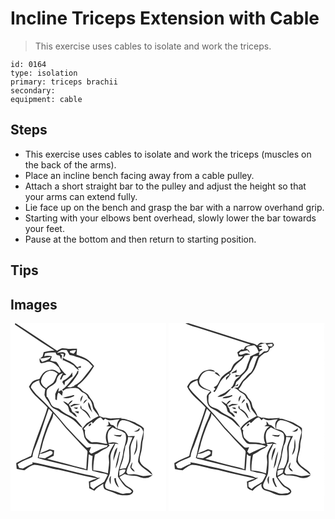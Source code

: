 # Incline Triceps Extension with Cable
> This exercise uses cables to isolate and work the triceps.

``` 
id: 0164 
type: isolation 
primary: triceps brachii 
secondary:  
equipment: cable 
``` 

## Steps

 - This exercise uses cables to isolate and work the triceps (muscles on the back of the arms).
 - Place an incline bench facing away from a cable pulley.
 - Attach a short straight bar to the pulley and adjust the height so that your arms can extend fully.
 - Lie face up on the bench and grasp the bar with a narrow overhand grip.
 - Starting with your elbows bent overhead, slowly lower the bar towards your feet.
 - Pause at the bottom and then return to starting position.

## Tips


## Images

<svg width="187pt" height="300" viewBox="0 0 187 225" xmlns="http://www.w3.org/2000/svg">
  <g fill="#FFF">
    <path d="M0 0h5.79c-.14.38-.44 1.13-.58 1.51C21.01 12 36.76 22.62 52.78 32.78c-4.38.03-8.69.81-12.91 1.96-.45 1.72-.91 3.44-1.37 5.16-1.02.8-2.03 1.61-3.04 2.43 4.36-.16 8.49-1.66 12.8-2.1-2.16 3.8-6.56 4.81-10.4 6.04a92.68 92.68 0 0 0-3.02-4.32c.13 2.04-.28 5.12 2.1 6 4.06-.04 7.98-2.91 12.05-1.35 3.8 1.08 6.63 3.92 9.27 6.69a190.6 190.6 0 0 0 2.3 5.27c-.74.36-1.49.72-2.24 1.09-2.61-1.99-5.5-4.34-9.01-3.89-3.02.5-6.26.97-8.74 2.9-2.7 2-4.16 5.12-5.7 8-2.34.66-4.73 1.24-6.93 2.3-2.78 1.52-4.15 4.54-5.76 7.1 4.71 10.51 15.09 16.39 22.19 25.02-5.65 19.68-14.76 38.24-19.69 58.14-5.98 2.77-12.11 5.24-17.79 8.62.14 2.32.28 4.65.58 6.96 3.03.68 6.09 1.29 9.17 1.71 3.74-2.65 7.4-6.14 12.13-6.71 10.05.85 19.52 4.72 29.49 6.07 15.2 3.57 30.34 7.34 45.66 10.38-3.35 1.07-6.66 2.22-9.89 3.61.18 2.72.35 5.44.51 8.16 2.01 1.02 4.05 1.99 6.12 2.9 2.97-3.51 6.87-5.9 10.72-8.3-.14 2.6.17 5.77 2.78 7.08 3.54 1.65 7.45 2.31 10.93 4.11 5.45 2.8 11.83 3.27 17.79 2.17 2.26-.46 4.83-2.48 4.32-5.02-2.13-3.67-6.77-4.48-9.5-7.51-2.5-2.83-5.03-5.65-6.91-8.95 2.06-1.25 4.17-2.39 6.3-3.5 3.42 1.57 7.19 1.97 10.91 1.94 5.25-.1 9.78 3.64 15.11 2.77 2.82.04 5.12-1.73 7.19-3.42-3.8-.09-7.47 1.13-11.26 1.04-3.74-.38-7.19-2.34-11-2.25-2.36.08-4.71.22-7.07.33-.46-.64-1.38-1.91-1.85-2.54.73-4.61 2.86-8.76 4.71-12.97 1.11-5.83-.12-11.81.36-17.68.73-4.57 3.09-8.65 5.06-12.77-2.63-.02-5.27.05-7.9.22-1.51-2.61-2.97-5.62-5.83-6.98-2.37-1.02-4.92-1.54-7.35-2.4 1.08-3.69 1.42-8.75 5.87-10 8.19.06 14.8 5.45 21.98 8.61 1.76 1.18 2.67 3.27 3.43 5.18-.34 3-1.43 5.87-2.02 8.83-1.49 5.25-1.15 10.78-2.38 16.08-.66 3.71-2.01 7.35-1.96 11.16 1.43 3.81 4.86 6.37 7.97 8.79 3.35 2.22 6.29 4.96 9.49 7.37-2.21-7.62-12.34-8.77-15.09-16.13-1.32-4.4.8-8.79 1.65-13.07 1.22-4.8.48-9.88 2.17-14.58.44-4.17.89-8.41.71-12.61-3.19-2.88-7.17-4.79-10.86-6.96-5.5-1.79-10.92-4.46-16.81-4.5l1.4-.91c-3.94.43-7.91.38-11.85.7-3.54.34-6.9-1.5-10.45-.99-1.56-.6-3.15-1.14-4.75-1.63-.96-3.47-2.91-6.51-4.89-9.46-1.97-2.77-1.47-6.6-3.68-9.23-1.5-1.91-3.09-3.76-4.17-5.95-1.53-3.38-5.62-4.12-8.04-6.64-1.57-1.79-3.49-3.2-5.69-4.13l.76-1.89C89 68.15 95.1 59.96 100.32 51.35c-2.79-3.12-5.43-6.5-9.11-8.62-3.78-2.18-8-3.41-12.03-5.01.32-2.35.55-4.71.63-7.08-2.64-.14-5.28.03-7.92.16-3.37.12-6.65-1.13-10.02-.84-2.17.57-4.02 1.88-5.94 2.98C39.37 21.85 22.74 10.84 6.02 0H187v225H0V0m147.9 129.81c2.97.91 8.35.03 6.81-4.17-1.55 2.44-4.04 3.65-6.81 4.17m3.62 8.88c-1.02 4.31-.16 8.88-1.57 13.12-.67 2.18-1.44 4.34-1.85 6.6 4.79-5.31 4.62-13.12 3.42-19.72m-5.29 28.01c-1.09 1.99-2.3 4.04-2.5 6.35 1.25 2.13 2.83 4.47 5.39 5.04-.81-2.06-2.44-3.55-4.07-4.97.49-2.12 1.17-4.23 1.18-6.42z"/>
    <path d="M55.66 35.71C57.31 34.4 59 33 61 32.27c2.18-.27 4.38-.12 6.56-.1 1.09 1.99 2.25 3.94 3.35 5.92 2.59.44 5.17 1.01 7.58 2.07 5.47 1.44 11.01 3.12 15.53 6.67 1.42 1.63 2.91 3.2 4.49 4.68-3.21 4.44-6.8 8.56-10.07 12.95-3.27 4.26-7.21 8.11-12.16 10.37l.56.47c-2.82.61-5.77 2.63-8.62 1.09 5.49-4.53 9.34-10.51 13.04-16.48.06-.75.2-2.24.27-2.99-.33.09-.97.28-1.29.37-1.28 4.49-4.88 7.6-7.56 11.24-3.13 4.2-6.44 8.42-10.88 11.33.49.4.97.81 1.44 1.23 1.67-.98 3.12-2.97 5.25-2.72 3.78-.31 7.66-1.08 11.44-.4 3.03.63 4.06 4.15 6.95 5.06 3.03 1.26 5.68 3.45 6.23 6.84 4.53 2.83 4.91 8.27 6.1 12.94 2.02 3 4.55 5.65 6.57 8.67-4.57 1.47-8.05 4.89-12.2 7.15-3.22 1.79-5.1 5.07-7.55 7.7 1.8 3.38 1.72 7.29 2.81 10.87 1.53 2.41 3.18 4.81 5.24 6.8 3.14 1.3 6.6 1.02 9.91.88 4.29.35 8.52 1.34 12.82 1.64-.34.49-1.02 1.49-1.36 1.99-6.64 1.7-12.37 5.57-18.71 8.02-.79-.79-1.58-1.6-2.35-2.4.74-1.86 1.5-3.71 2.26-5.55-2.05.04-4.54 1.68-6.21-.22-8.32-7.62-15.89-16.02-23.59-24.25-10.94-13.9-23.06-26.89-36.06-38.87-2.32-2.59-4.35-5.42-6.38-8.24.93-5.05 5.8-7.12 10.16-8.53-.2 4.84 3.18 8.34 7.16 10.47-.35 2.38-.88 4.73-.94 7.14.59 2.97 2.76 5.26 4.39 7.7 1.72 2.3 2.58 5.21 4.74 7.19 2.17 2.05 5.3 2.5 7.65 4.31 6.14 5.24 14.47 7.05 20.29 12.77 2.86 2.5 4.98 6.01 8.69 7.37-2.37-3.82-5.59-7.03-8.51-10.42-5.92-4.27-13.26-6.45-18.59-11.57-3.33-2.32-8.64-2.02-10.64-6.1-1.3-3.1-2.97-6.02-4.66-8.92l-.78.02c-.05-2.63-.35-5.3.17-7.89 2.41-5.62 11.16-5.97 11.84-12.59.73-3.76 3.41-7.62 7.48-8.03-1.55 2.36-2.86 4.89-3.45 7.67.4-.02 1.19-.07 1.59-.09.77-1.71 1.6-3.39 2.5-5.04 1.18-.17 2.36-.37 3.53-.6-3.48-2.74-5.92-6.34-8.46-9.89-.85-2.1-2.18-3.92-3.67-5.6-2.39-.45-4.74-1.04-7.09-1.64.67-1.63 1.28-3.28 1.83-4.95-3.01-.93-6.1-1-9.13-.09l.92-3.48c4.14-1.32 8.49-1.17 12.78-1.11.27 2.77 2.2 3.71 4.75 3.69.72 1.7 1.36 3.44 2.1 5.14.2-1.66.34-3.36.93-4.95a23.93 23.93 0 0 0-2.45-2.38c1.42.02 2.85.05 4.27.14-.07 1.49-.14 2.98-.19 4.47 1.34-1.39 2.68-3.03 2.22-5.09-2.92-2.65-6.8-.62-10.18-.41m7.25 9.28l.51-.8c4.23 2.12 8.66 3.88 12.57 6.6 1.78 2.25 3.96 4.11 6.18 5.91-.33-.83-.97-2.48-1.29-3.3.89.03 2.68.08 3.58.11 0-.56-.01-1.67-.01-2.23-1.41.51-2.78 1.11-4.22 1.51-1.93-1.72-3.53-3.8-5.73-5.2-3.67-2.75-8.33-3.67-12.04-6.34.16 1.25.31 2.49.45 3.74m-.14 24.19c-.12.41-.36 1.22-.49 1.63.81 1.25 1.6 2.5 2.4 3.75.24-1.46.51-2.92.71-4.39 3.05-2.09 5.75-4.68 9.01-6.49-.09-1.58-.19-3.16-.33-4.73-2.41 4.6-6.65 8.04-11.3 10.23m-9.1 15.75c.09 2.21.16 4.42.17 6.64.46.18 1.39.53 1.86.71.2-3.1.05-6.43 1.81-9.16 1.5 1.24 2.96 2.52 4.42 3.8.27-1.55.52-3.11.78-4.66-.54-.67-1.07-1.35-1.61-2.02-.92.49-2.75 1.49-3.67 1.98.18-1.23.55-3.7.74-4.94-2.04 2.2-3.22 4.98-4.5 7.65m9.28 4.34c4.44 1.91 9.58-.01 13.66-2.11-.14-.28-.42-.83-.56-1.11-4.25 1.52-8.79 1.89-13.1 3.22m21.29 4.97c1.16-2.44 2.09-5 2.7-7.63-2.54 1.71-3.53 4.69-2.7 7.63m3.19 2.32c1.75-1.52 3.32-3.23 4.68-5.1-2.71.17-4.23 2.65-4.68 5.1m-18.2.34c-1.91-1.3-3.72-2.88-6.06-3.35 1.42 2.01 3.34 3.54 5.05 5.27 2.36 2.44 1.13 6.91 4.35 8.67 2.51 1.56 4.15 4.51 7.27 4.95-.97-1.98-1.92-4.19-4.05-5.19-2.29-.81-2.48-3.32-3.27-5.26-1.21-1.32-1.71-3.05-2.39-4.66a16.22 16.22 0 0 0 4.65-4.65c-2.74-.04-3.99 2.44-5.55 4.22m24.13-2.22c-1.06 4.94 2.17 9.01 4.99 12.64-2.06-4.06-2.08-9-4.99-12.64m-21.97 4.49c.62.39 1.24.79 1.86 1.18 3.06-2.43 6.97-1.86 10.46-2.99-2.49-.38-5.02-.71-7.54-.64-1.63.74-3.15 1.71-4.78 2.45m12.55 2.88c1.8 1.92 4.11 3.24 6.06 4.99 2.47 2.16 3.61 5.41 6.08 7.59-1.04-5.56-5.3-10.14-10.5-12.13-.34-1.36-.7-2.72-1.13-4.05-.28 1.15-1.01 2.39-.51 3.6m-8.2-.83c1.56.89 4.75 3.15 4.98-.06-1.66-.03-3.32-.01-4.98.06m1.17 4.69c1.52.9 3.09 1.73 4.66 2.54l.4-2.68c-1.69.07-3.37.09-5.06.14z"/>
    <path d="M71.17 33.5c2.4-.75 4.86-1.39 7.4-1.15-.59 1.67-1.61 3.07-2.99 4.17-1.38-.51-2.77-.99-4.17-1.44l-.24-1.58zM45.8 57.31c3.95-1.18 8.13.51 10.95 3.3-2.38 3.28-2.89 7.53-5.41 10.69-2.78 2.23-5.97 3.96-8.41 6.62-3.02-1.71-5.81-4.35-6.36-7.94.52-5.42 3.79-11.01 9.23-12.67zM27.6 153.9c7.31-16.66 12.24-34.22 18.3-51.35 1.46 1.5 2.89 3.03 4.33 4.56-2.65 7.57-6.53 14.65-8.84 22.35-3.96 10.45-5.97 21.45-8.71 32.24 9.93 3.26 20.26 5.12 30.34 7.87 9.82 2.28 19.53 5.02 29.4 7.06.82-6.38.97-12.81 1.45-19.22 1.47.84 2.95 1.73 4.67 1.97a70.922 70.922 0 0 0-.44 17.65c3.43.79 6.79 1.88 10.26 2.53 2.8.71 5.9.64 8.37 2.31-1.3 2.81-2.81 5.5-4.27 8.22-4.1 3.25-9.21 4.98-12.9 8.79-1.27-.93-2.66-1.73-3.71-2.92-.16-1.64-.11-3.29-.12-4.94 3.24-.86 6.28-2.3 9.11-4.09 1.01-.46 2-.93 2.99-1.42-.84-.03-2.53-.1-3.37-.13-4.21-1.9-8.76-2.89-13.31-3.59-14.04-3.07-27.8-7.25-41.9-10.04-7.72-1.62-15.3-3.99-23.15-4.9.12.45.37 1.34.49 1.79-4.19 1.35-7.96 3.65-11.84 5.66-1.46-.25-2.92-.49-4.38-.72-.61-1.49-1.22-2.98-1.84-4.46 5.33-4.01 11.91-5.79 17.78-8.83.34-2.15.62-4.32 1.29-6.39z"/>
    <path d="M51.4 108.19c5.5 5.7 10.41 11.9 15.39 18.05 8.37 8.64 16.22 17.75 24.72 26.26 1.44 1.5.64 3.65.58 5.46-.64 5.76-.76 11.55-1.17 17.32-4.71-2.16-9.91-2.71-14.84-4.14-10.68-2.67-21.23-5.82-31.94-8.34 2.54-1.36 5.08-2.72 7.73-3.84.18-2.15.35-4.29.49-6.43-1.78-.44-3.55-.86-5.32-1.31-3.85 1.92-7.96 3.26-11.83 5.13 1.58-4.71 2.96-9.49 4.02-14.35 3.03-9.47 6.21-18.95 10.76-27.82.93-1.86 1.09-3.97 1.41-5.99zM98.76 120.46c2.62-3.11 5.44-6.51 9.54-7.6 1.05 1.19 2.1 2.38 3.19 3.53.53-.52 1.59-1.57 2.12-2.1 5.09 4.1 11.5.79 17.26 1.07-2.6 2.48-3.53 6.01-2.79 9.5-.28.54-.56 1.08-.86 1.61-1.64-2.42-3.56-4.69-6.76-4.6-.9-1.52-1.9-2.98-3.04-4.34.05 1.42.14 2.84.27 4.26-.92.58-1.84 1.18-2.75 1.79 2.1.07 4.2.13 6.3.26-7.16 4.14-8.43 13.66-5.15 20.71-2.74.04-5.44-.4-8.07-1.11-3.64-1.05-7.46-.55-11.2-.66-2.18-1.69-4.36-3.42-6.19-5.48-1.06-2.86-1.85-6.03-1.06-9.06-.62-.49-1.25-.97-1.87-1.45 2.77-3.4 6.11-6.38 9.97-8.46.36.71.72 1.42 1.09 2.13m-2.44-.24c-1.27.5-2.95 1.69-2.46 3.26 1.26.61 4.3-2.62 2.46-3.26z"/>
    <path d="M122.48 124.95c4.87 2.96 11.07 3.6 15.31 7.47 2.82 7.49-1.69 15.01-2.57 22.45-.9 9.93-6.31 18.94-6.35 29 2.55 4.09 5.26 8.12 8.51 11.68 2.82 2.07 6.25 3.36 8.36 6.31-.52.5-1.54 1.49-2.06 1.99-2.94-.06-5.84.35-8.73.84-3.47-.33-6.52-2.25-9.87-3.1-3.19-1.08-6.56-1.63-9.64-3-1.92-1.05-2.28-3.57-1.86-5.52 1.65-4.27 4.14-8.2 5.54-12.57.87-6.13.98-12.36.8-18.55-.51-6.38 3.76-11.61 5.76-17.36 1.02.1 3.05.29 4.07.39-3.5-3.07-8.01-2.25-12.08-1.17-1.18-4.81-2.03-10.13.31-14.76 1.22-1.63 2.95-2.79 4.5-4.1m1.21 9.21c2.56 1.47 5.42 2.17 8.38 2.01.61-.87 1.23-1.74 1.83-2.63-3.3 1.76-6.75-.02-10.21.62m.78 21.89c-.6 2.99-1.37 6.06-.72 9.11 1.01-5.49 4.06-10.46 4.4-16.08-2.24 1.65-3.03 4.41-3.68 6.97m6.22-1.92c-1.93 6.67-3.74 13.41-4.73 20.3 3.77-6.02 3.77-13.37 5.63-20.06-.23-.06-.68-.18-.9-.24m-10.48 39.28c.26-3.39-.11-6.79.4-10.16-3.09 2.63-2.1 7.04-.4 10.16m4.36-7.24c.11 4.2 2.13 8.25 5.32 10.98-.95-3.93-3.72-7.36-3.37-11.57-.49.15-1.47.44-1.95.59z"/>
    <path d="M141.04 136.44c1.79.17 3.57.31 5.36.42-1.47 4.03-3.51 7.92-4.18 12.2.15 5.6.97 11.3-.28 16.85-.88 2.78-2.26 5.37-3.48 8.02-2.45.33-4.94.47-7.33 1.19 1.37-5.42 4.18-10.42 4.71-16.05.29-3.86 1.85-7.49 1.91-11.37 2.26-3.34 3.19-7.27 3.29-11.26zM118.91 146.56c-.45-.58-.89-1.16-1.33-1.74 2.42-.14 4.84-.31 7.26-.52-2.91 4.21-5.77 8.62-6.81 13.71-.66 2.99.38 5.98.3 8.98-.2 4.45-1.03 8.84-1.35 13.27-1.01-.32-2.04-.64-3.06-.93-4.7-1.56-9.62-2.56-14.55-2.87-.15-6.31.81-12.58 1.84-18.78 4.94-1.98 8.84-5.79 13.79-7.7 1.56-.8 2.65-2.24 3.91-3.42zM35.11 156.82c4.23-.18 7.93-2.43 11.87-3.68 2.39-.44 4.75 1.69 2.95 3.96-2.64 2.06-5.89 3.15-8.66 5.03-2.46-.36-4.91-.75-7.38-1.04.42-1.42.83-2.84 1.22-4.27zM130.64 176.91c2.27-1.24 4.75-1.71 7.31-1.28-.14 4.33-4.11 5.82-7.41 7.42.06-2.05.1-4.1.1-6.14z"/>
  </g>
  <g fill="#333">
    <path d="M5.79 0h.23c16.72 10.84 33.35 21.85 49.91 32.94 1.92-1.1 3.77-2.41 5.94-2.98 3.37-.29 6.65.96 10.02.84 2.64-.13 5.28-.3 7.92-.16-.08 2.37-.31 4.73-.63 7.08 4.03 1.6 8.25 2.83 12.03 5.01 3.68 2.12 6.32 5.5 9.11 8.62C95.1 59.96 89 68.15 80.96 74.33l-.76 1.89c2.2.93 4.12 2.34 5.69 4.13 2.42 2.52 6.51 3.26 8.04 6.64 1.08 2.19 2.67 4.04 4.17 5.95 2.21 2.63 1.71 6.46 3.68 9.23 1.98 2.95 3.93 5.99 4.89 9.46 1.6.49 3.19 1.03 4.75 1.63 3.55-.51 6.91 1.33 10.45.99 3.94-.32 7.91-.27 11.85-.7l-1.4.91c5.89.04 11.31 2.71 16.81 4.5 3.69 2.17 7.67 4.08 10.86 6.96.18 4.2-.27 8.44-.71 12.61-1.69 4.7-.95 9.78-2.17 14.58-.85 4.28-2.97 8.67-1.65 13.07 2.75 7.36 12.88 8.51 15.09 16.13-3.2-2.41-6.14-5.15-9.49-7.37-3.11-2.42-6.54-4.98-7.97-8.79-.05-3.81 1.3-7.45 1.96-11.16 1.23-5.3.89-10.83 2.38-16.08.59-2.96 1.68-5.83 2.02-8.83-.76-1.91-1.67-4-3.43-5.18-7.18-3.16-13.79-8.55-21.98-8.61-4.45 1.25-4.79 6.31-5.87 10 2.43.86 4.98 1.38 7.35 2.4 2.86 1.36 4.32 4.37 5.83 6.98 2.63-.17 5.27-.24 7.9-.22-1.97 4.12-4.33 8.2-5.06 12.77-.48 5.87.75 11.85-.36 17.68-1.85 4.21-3.98 8.36-4.71 12.97.47.63 1.39 1.9 1.85 2.54 2.36-.11 4.71-.25 7.07-.33 3.81-.09 7.26 1.87 11 2.25 3.79.09 7.46-1.13 11.26-1.04-2.07 1.69-4.37 3.46-7.19 3.42-5.33.87-9.86-2.87-15.11-2.77-3.72.03-7.49-.37-10.91-1.94-2.13 1.11-4.24 2.25-6.3 3.5 1.88 3.3 4.41 6.12 6.91 8.95 2.73 3.03 7.37 3.84 9.5 7.51.51 2.54-2.06 4.56-4.32 5.02-5.96 1.1-12.34.63-17.79-2.17-3.48-1.8-7.39-2.46-10.93-4.11-2.61-1.31-2.92-4.48-2.78-7.08-3.85 2.4-7.75 4.79-10.72 8.3-2.07-.91-4.11-1.88-6.12-2.9-.16-2.72-.33-5.44-.51-8.16 3.23-1.39 6.54-2.54 9.89-3.61-15.32-3.04-30.46-6.81-45.66-10.38-9.97-1.35-19.44-5.22-29.49-6.07-4.73.57-8.39 4.06-12.13 6.71-3.08-.42-6.14-1.03-9.17-1.71-.3-2.31-.44-4.64-.58-6.96 5.68-3.38 11.81-5.85 17.79-8.62 4.93-19.9 14.04-38.46 19.69-58.14-7.1-8.63-17.48-14.51-22.19-25.02 1.61-2.56 2.98-5.58 5.76-7.1 2.2-1.06 4.59-1.64 6.93-2.3 1.54-2.88 3-6 5.7-8 2.48-1.93 5.72-2.4 8.74-2.9 3.51-.45 6.4 1.9 9.01 3.89.75-.37 1.5-.73 2.24-1.09a190.6 190.6 0 0 1-2.3-5.27c-2.64-2.77-5.47-5.61-9.27-6.69-4.07-1.56-7.99 1.31-12.05 1.35-2.38-.88-1.97-3.96-2.1-6a92.68 92.68 0 0 1 3.02 4.32c3.84-1.23 8.24-2.24 10.4-6.04-4.31.44-8.44 1.94-12.8 2.1a230.9 230.9 0 0 1 3.04-2.43c.46-1.72.92-3.44 1.37-5.16 4.22-1.15 8.53-1.93 12.91-1.96C36.76 22.62 21.01 12 5.21 1.51c.14-.38.44-1.13.58-1.51m49.87 35.71c3.38-.21 7.26-2.24 10.18.41.46 2.06-.88 3.7-2.22 5.09.05-1.49.12-2.98.19-4.47-1.42-.09-2.85-.12-4.27-.14.87.73 1.69 1.53 2.45 2.38-.59 1.59-.73 3.29-.93 4.95-.74-1.7-1.38-3.44-2.1-5.14-2.55.02-4.48-.92-4.75-3.69-4.29-.06-8.64-.21-12.78 1.11l-.92 3.48c3.03-.91 6.12-.84 9.13.09-.55 1.67-1.16 3.32-1.83 4.95 2.35.6 4.7 1.19 7.09 1.64 1.49 1.68 2.82 3.5 3.67 5.6 2.54 3.55 4.98 7.15 8.46 9.89-1.17.23-2.35.43-3.53.6-.9 1.65-1.73 3.33-2.5 5.04-.4.02-1.19.07-1.59.09.59-2.78 1.9-5.31 3.45-7.67-4.07.41-6.75 4.27-7.48 8.03-.68 6.62-9.43 6.97-11.84 12.59-.52 2.59-.22 5.26-.17 7.89l.78-.02c1.69 2.9 3.36 5.82 4.66 8.92 2 4.08 7.31 3.78 10.64 6.1 5.33 5.12 12.67 7.3 18.59 11.57 2.92 3.39 6.14 6.6 8.51 10.42-3.71-1.36-5.83-4.87-8.69-7.37-5.82-5.72-14.15-7.53-20.29-12.77-2.35-1.81-5.48-2.26-7.65-4.31-2.16-1.98-3.02-4.89-4.74-7.19-1.63-2.44-3.8-4.73-4.39-7.7.06-2.41.59-4.76.94-7.14-3.98-2.13-7.36-5.63-7.16-10.47-4.36 1.41-9.23 3.48-10.16 8.53 2.03 2.82 4.06 5.65 6.38 8.24 13 11.98 25.12 24.97 36.06 38.87 7.7 8.23 15.27 16.63 23.59 24.25 1.67 1.9 4.16.26 6.21.22-.76 1.84-1.52 3.69-2.26 5.55.77.8 1.56 1.61 2.35 2.4 6.34-2.45 12.07-6.32 18.71-8.02.34-.5 1.02-1.5 1.36-1.99-4.3-.3-8.53-1.29-12.82-1.64-3.31.14-6.77.42-9.91-.88-2.06-1.99-3.71-4.39-5.24-6.8-1.09-3.58-1.01-7.49-2.81-10.87 2.45-2.63 4.33-5.91 7.55-7.7 4.15-2.26 7.63-5.68 12.2-7.15-2.02-3.02-4.55-5.67-6.57-8.67-1.19-4.67-1.57-10.11-6.1-12.94-.55-3.39-3.2-5.58-6.23-6.84-2.89-.91-3.92-4.43-6.95-5.06-3.78-.68-7.66.09-11.44.4-2.13-.25-3.58 1.74-5.25 2.72-.47-.42-.95-.83-1.44-1.23 4.44-2.91 7.75-7.13 10.88-11.33 2.68-3.64 6.28-6.75 7.56-11.24.32-.09.96-.28 1.29-.37-.07.75-.21 2.24-.27 2.99-3.7 5.97-7.55 11.95-13.04 16.48 2.85 1.54 5.8-.48 8.62-1.09l-.56-.47c4.95-2.26 8.89-6.11 12.16-10.37 3.27-4.39 6.86-8.51 10.07-12.95a63.975 63.975 0 0 1-4.49-4.68c-4.52-3.55-10.06-5.23-15.53-6.67-2.41-1.06-4.99-1.63-7.58-2.07-1.1-1.98-2.26-3.93-3.35-5.92-2.18-.02-4.38-.17-6.56.1-2 .73-3.69 2.13-5.34 3.44m15.51-2.21l.24 1.58c1.4.45 2.79.93 4.17 1.44 1.38-1.1 2.4-2.5 2.99-4.17-2.54-.24-5 .4-7.4 1.15M45.8 57.31c-5.44 1.66-8.71 7.25-9.23 12.67.55 3.59 3.34 6.23 6.36 7.94 2.44-2.66 5.63-4.39 8.41-6.62 2.52-3.16 3.03-7.41 5.41-10.69-2.82-2.79-7-4.48-10.95-3.3M27.6 153.9c-.67 2.07-.95 4.24-1.29 6.39-5.87 3.04-12.45 4.82-17.78 8.83.62 1.48 1.23 2.97 1.84 4.46 1.46.23 2.92.47 4.38.72 3.88-2.01 7.65-4.31 11.84-5.66-.12-.45-.37-1.34-.49-1.79 7.85.91 15.43 3.28 23.15 4.9 14.1 2.79 27.86 6.97 41.9 10.04 4.55.7 9.1 1.69 13.31 3.59.84.03 2.53.1 3.37.13-.99.49-1.98.96-2.99 1.42-2.83 1.79-5.87 3.23-9.11 4.09.01 1.65-.04 3.3.12 4.94 1.05 1.19 2.44 1.99 3.71 2.92 3.69-3.81 8.8-5.54 12.9-8.79 1.46-2.72 2.97-5.41 4.27-8.22-2.47-1.67-5.57-1.6-8.37-2.31-3.47-.65-6.83-1.74-10.26-2.53-.59-5.88-.44-11.82.44-17.65-1.72-.24-3.2-1.13-4.67-1.97-.48 6.41-.63 12.84-1.45 19.22-9.87-2.04-19.58-4.78-29.4-7.06-10.08-2.75-20.41-4.61-30.34-7.87 2.74-10.79 4.75-21.79 8.71-32.24 2.31-7.7 6.19-14.78 8.84-22.35-1.44-1.53-2.87-3.06-4.33-4.56-6.06 17.13-10.99 34.69-18.3 51.35m23.8-45.71c-.32 2.02-.48 4.13-1.41 5.99-4.55 8.87-7.73 18.35-10.76 27.82-1.06 4.86-2.44 9.64-4.02 14.35 3.87-1.87 7.98-3.21 11.83-5.13 1.77.45 3.54.87 5.32 1.31-.14 2.14-.31 4.28-.49 6.43-2.65 1.12-5.19 2.48-7.73 3.84 10.71 2.52 21.26 5.67 31.94 8.34 4.93 1.43 10.13 1.98 14.84 4.14.41-5.77.53-11.56 1.17-17.32.06-1.81.86-3.96-.58-5.46-8.5-8.51-16.35-17.62-24.72-26.26-4.98-6.15-9.89-12.35-15.39-18.05m47.36 12.27c-.37-.71-.73-1.42-1.09-2.13-3.86 2.08-7.2 5.06-9.97 8.46.62.48 1.25.96 1.87 1.45-.79 3.03 0 6.2 1.06 9.06 1.83 2.06 4.01 3.79 6.19 5.48 3.74.11 7.56-.39 11.2.66 2.63.71 5.33 1.15 8.07 1.11-3.28-7.05-2.01-16.57 5.15-20.71-2.1-.13-4.2-.19-6.3-.26.91-.61 1.83-1.21 2.75-1.79-.13-1.42-.22-2.84-.27-4.26 1.14 1.36 2.14 2.82 3.04 4.34 3.2-.09 5.12 2.18 6.76 4.6.3-.53.58-1.07.86-1.61-.74-3.49.19-7.02 2.79-9.5-5.76-.28-12.17 3.03-17.26-1.07-.53.53-1.59 1.58-2.12 2.1-1.09-1.15-2.14-2.34-3.19-3.53-4.1 1.09-6.92 4.49-9.54 7.6m23.72 4.49c-1.55 1.31-3.28 2.47-4.5 4.1-2.34 4.63-1.49 9.95-.31 14.76 4.07-1.08 8.58-1.9 12.08 1.17-1.02-.1-3.05-.29-4.07-.39-2 5.75-6.27 10.98-5.76 17.36.18 6.19.07 12.42-.8 18.55-1.4 4.37-3.89 8.3-5.54 12.57-.42 1.95-.06 4.47 1.86 5.52 3.08 1.37 6.45 1.92 9.64 3 3.35.85 6.4 2.77 9.87 3.1 2.89-.49 5.79-.9 8.73-.84.52-.5 1.54-1.49 2.06-1.99-2.11-2.95-5.54-4.24-8.36-6.31-3.25-3.56-5.96-7.59-8.51-11.68.04-10.06 5.45-19.07 6.35-29 .88-7.44 5.39-14.96 2.57-22.45-4.24-3.87-10.44-4.51-15.31-7.47m18.56 11.49c-.1 3.99-1.03 7.92-3.29 11.26-.06 3.88-1.62 7.51-1.91 11.37-.53 5.63-3.34 10.63-4.71 16.05 2.39-.72 4.88-.86 7.33-1.19 1.22-2.65 2.6-5.24 3.48-8.02 1.25-5.55.43-11.25.28-16.85.67-4.28 2.71-8.17 4.18-12.2-1.79-.11-3.57-.25-5.36-.42m-22.13 10.12c-1.26 1.18-2.35 2.62-3.91 3.42-4.95 1.91-8.85 5.72-13.79 7.7-1.03 6.2-1.99 12.47-1.84 18.78 4.93.31 9.85 1.31 14.55 2.87 1.02.29 2.05.61 3.06.93.32-4.43 1.15-8.82 1.35-13.27.08-3-.96-5.99-.3-8.98 1.04-5.09 3.9-9.5 6.81-13.71-2.42.21-4.84.38-7.26.52.44.58.88 1.16 1.33 1.74m-83.8 10.26c-.39 1.43-.8 2.85-1.22 4.27 2.47.29 4.92.68 7.38 1.04 2.77-1.88 6.02-2.97 8.66-5.03 1.8-2.27-.56-4.4-2.95-3.96-3.94 1.25-7.64 3.5-11.87 3.68m95.53 20.09c0 2.04-.04 4.09-.1 6.14 3.3-1.6 7.27-3.09 7.41-7.42-2.56-.43-5.04.04-7.31 1.28z"/>
    <path d="M62.91 44.99c-.14-1.25-.29-2.49-.45-3.74 3.71 2.67 8.37 3.59 12.04 6.34 2.2 1.4 3.8 3.48 5.73 5.2 1.44-.4 2.81-1 4.22-1.51 0 .56.01 1.67.01 2.23-.9-.03-2.69-.08-3.58-.11.32.82.96 2.47 1.29 3.3-2.22-1.8-4.4-3.66-6.18-5.91-3.91-2.72-8.34-4.48-12.57-6.6l-.51.8zM62.77 69.18c4.65-2.19 8.89-5.63 11.3-10.23.14 1.57.24 3.15.33 4.73-3.26 1.81-5.96 4.4-9.01 6.49-.2 1.47-.47 2.93-.71 4.39-.8-1.25-1.59-2.5-2.4-3.75.13-.41.37-1.22.49-1.63zM53.67 84.93c1.28-2.67 2.46-5.45 4.5-7.65-.19 1.24-.56 3.71-.74 4.94.92-.49 2.75-1.49 3.67-1.98.54.67 1.07 1.35 1.61 2.02-.26 1.55-.51 3.11-.78 4.66-1.46-1.28-2.92-2.56-4.42-3.8-1.76 2.73-1.61 6.06-1.81 9.16-.47-.18-1.4-.53-1.86-.71-.01-2.22-.08-4.43-.17-6.64zM62.95 89.27c4.31-1.33 8.85-1.7 13.1-3.22.14.28.42.83.56 1.11-4.08 2.1-9.22 4.02-13.66 2.11zM84.24 94.24c-.83-2.94.16-5.92 2.7-7.63-.61 2.63-1.54 5.19-2.7 7.63zM87.43 96.56c.45-2.45 1.97-4.93 4.68-5.1a30.577 30.577 0 0 1-4.68 5.1zM69.23 96.9c1.56-1.78 2.81-4.26 5.55-4.22a16.22 16.22 0 0 1-4.65 4.65c.68 1.61 1.18 3.34 2.39 4.66.79 1.94.98 4.45 3.27 5.26 2.13 1 3.08 3.21 4.05 5.19-3.12-.44-4.76-3.39-7.27-4.95-3.22-1.76-1.99-6.23-4.35-8.67-1.71-1.73-3.63-3.26-5.05-5.27 2.34.47 4.15 2.05 6.06 3.35zM93.36 94.68c2.91 3.64 2.93 8.58 4.99 12.64-2.82-3.63-6.05-7.7-4.99-12.64z"/>
    <path d="M71.39 99.17c1.63-.74 3.15-1.71 4.78-2.45 2.52-.07 5.05.26 7.54.64-3.49 1.13-7.4.56-10.46 2.99-.62-.39-1.24-.79-1.86-1.18zM83.94 102.05c-.5-1.21.23-2.45.51-3.6.43 1.33.79 2.69 1.13 4.05 5.2 1.99 9.46 6.57 10.5 12.13-2.47-2.18-3.61-5.43-6.08-7.59-1.95-1.75-4.26-3.07-6.06-4.99zM75.74 101.22c1.66-.07 3.32-.09 4.98-.06-.23 3.21-3.42.95-4.98.06zM76.91 105.91c1.69-.05 3.37-.07 5.06-.14l-.4 2.68c-1.57-.81-3.14-1.64-4.66-2.54zM96.32 120.22c1.84.64-1.2 3.87-2.46 3.26-.49-1.57 1.19-2.76 2.46-3.26zM147.9 129.81c2.77-.52 5.26-1.73 6.81-4.17 1.54 4.2-3.84 5.08-6.81 4.17zM123.69 134.16c3.46-.64 6.91 1.14 10.21-.62-.6.89-1.22 1.76-1.83 2.63-2.96.16-5.82-.54-8.38-2.01zM151.52 138.69c1.2 6.6 1.37 14.41-3.42 19.72.41-2.26 1.18-4.42 1.85-6.6 1.41-4.24.55-8.81 1.57-13.12zM124.47 156.05c.65-2.56 1.44-5.32 3.68-6.97-.34 5.62-3.39 10.59-4.4 16.08-.65-3.05.12-6.12.72-9.11zM130.69 154.13c.22.06.67.18.9.24-1.86 6.69-1.86 14.04-5.63 20.06.99-6.89 2.8-13.63 4.73-20.3zM146.23 166.7c-.01 2.19-.69 4.3-1.18 6.42 1.63 1.42 3.26 2.91 4.07 4.97-2.56-.57-4.14-2.91-5.39-5.04.2-2.31 1.41-4.36 2.5-6.35zM120.21 193.41c-1.7-3.12-2.69-7.53.4-10.16-.51 3.37-.14 6.77-.4 10.16zM124.57 186.17c.48-.15 1.46-.44 1.95-.59-.35 4.21 2.42 7.64 3.37 11.57-3.19-2.73-5.21-6.78-5.32-10.98z"/>
  </g>
</svg>

<svg width="187pt" height="300" viewBox="0 0 187 225" xmlns="http://www.w3.org/2000/svg">
  <g fill="#FFF">
    <path d="M0 0h19.98c4.42 2.37 9.31 3.59 14.05 5.12 21.5 6.82 42.98 13.71 64.48 20.54-2.22.73-4.53 1.25-6.59 2.38-.78 1.14-1.28 2.44-1.9 3.67-.64-.08-1.92-.24-2.57-.33-1.67 1.14-3.32 2.31-4.98 3.46.43 1.7.91 3.38 1.42 5.06l5.28-.15c-2.34 2.9-5.39 5.04-8.46 7.09-3.31 2.14-4.65 6.03-6.07 9.5-4.12 3.26-9.35 5.46-12.14 10.12-2.5 3.69-3.28 9.07-8.3 10.24.48.54 1.42 1.61 1.89 2.15-.82.88-1.65 1.77-2.47 2.66.36.32 1.09.94 1.45 1.25 4.15-5.07 5.45-11.91 10.17-16.56 2.02-2.06 4.28-3.86 6.6-5.56.46.35.93.7 1.4 1.05-1.49 1.08-2.96 2.16-4.35 3.36.01.8.05 2.4.06 3.2 1.99-2.57 4.29-4.93 5.8-7.83l-2.2-.08c3.13-1.97 4.65-5.33 6.49-8.36 3.3-5.22 9.81-7.44 12.38-13.24 2.25-.44 4.5-.83 6.75-1.24-1.98-.65-4.04-1.99-6.18-1.23-2.55.56-5.44 2.85-7.76.44.57-.85 1.16-1.68 1.75-2.51 2.92-.47 5.79-1.19 8.69-1.78.85 1.01 1.73 1.99 2.64 2.95-.27-2.86-2.76-4.16-5.01-5.35.89-.75 1.77-1.49 2.65-2.24 2.65-.41 5.27-1.09 7.95-1.26 3.06 1.79 4.1 5.31 5.28 8.41-3.42 1.6-6.81 3.26-10.22 4.85-.39 2.6-1.41 5.03-2.53 7.38-1.35 2.8-1.59 6.04-3.27 8.71-1.59 2.79-4.29 4.62-6.62 6.74-1.32-.14-2.64-.26-3.96-.36-.28-.19-.84-.56-1.12-.75l-.28 2.92c1.94-.39 3.88-.79 5.81-1.21-2.2 2.02-5.05 3.54-6.61 6.18-1.35 2.8-1.75 6.29-4.78 7.93.58.35 1.16.71 1.74 1.07 1-.94 2.02-1.86 3.02-2.79 1.22-.15 2.43-.32 3.65-.47.21-.79.44-1.58.64-2.37-1 .67-3 2.02-4 2.69.51-1.66 1.02-3.33 1.54-4.99 1.78-1.58 3.69-3.08 5.1-5.03 2.82-4.53 8.14-7.21 9.7-12.57 1.06-4.83 3.04-9.41 6.06-13.34 1.79-.11 3.58-.23 5.37-.34-3.76 6.28-4.12 14.04-8.69 19.93-3.72 1.83-5.63 5.64-8.66 8.27-2.93 2.72-4.28 6.63-6.89 9.61-1.67.07-3.34.17-5 .43 4.17.75 6.2 4.78 9.95 6.31 2.63 1.11 4.3 3.4 5.07 6.09 4.34 3.01 4.79 8.33 6.08 12.98 1.89 3.06 4.43 5.65 6.47 8.62-7.36 3.7-14.87 7.97-19.68 14.88 1.58 3.46 1.72 7.31 2.82 10.9 1.41 2.45 3.09 4.83 5.19 6.74 3.8 1.77 8.08.66 12.09 1.16 3.67.48 7.55.72 10.78 2.71-7.06 2.12-13.43 5.85-20.16 8.74-.81-.81-1.61-1.62-2.4-2.43.74-1.83 1.5-3.65 2.26-5.47-2.25.21-4.94 1.41-6.67-.69-8.29-7.72-15.94-16.11-23.62-24.44-6.81-8.76-14.2-17.06-21.99-24.97-6.51-7.35-14.54-13.33-20.03-21.57 1.13-4.93 5.78-7.08 10.15-8.5.58 2.51.71 5.42 2.79 7.24 3.41 3.57 8.6 3.95 12.91 5.85-1.73 2.25-4.83 4.19-4.36 7.46.21 3.61.32 7.6 2.76 10.52 2.55 3.37 7.09 3.98 10.21 6.64 4.37 3.65 9.99 5.14 14.58 8.44 5.09 2.75 7.9 8.35 13.14 10.85-3.66-5.2-7.5-10.87-13.51-13.53-4.12-2.54-8.79-4.22-12.38-7.53-3.12-3-8.07-2.77-11.1-5.88-2.8-3.42-1.58-8.2-1.5-12.24 1.1-1.11 2.19-2.22 3.28-3.34-.58-.83-1.16-1.66-1.75-2.49-5.29-1.81-12.01-4.22-12.98-10.56.52-5.15 3.48-10.36 8.47-12.35 3.59-1.36 7.34.39 10.96.67-3.6-3.83-9.19-2.45-13.47-.79-3.85 1.74-5.85 5.67-7.69 9.24-2.35.65-4.75 1.23-6.96 2.29-2.75 1.53-4.11 4.52-5.7 7.07 4.65 10.56 15.1 16.39 22.17 25.06-3.75 12.42-8.38 24.55-12.99 36.68-2.18 7.14-5.33 13.99-6.65 21.37-5.97 2.87-12.16 5.28-17.86 8.71.17 2.34.31 4.7.66 7.03 3.07.63 6.14 1.2 9.24 1.61 3.47-2.62 6.93-5.68 11.29-6.66 6.32.16 12.41 2.18 18.54 3.56 5.61 1.76 11.52 2.14 17.18 3.72 13.24 3.42 26.62 6.25 39.98 9.18-3.31 1.06-6.59 2.2-9.77 3.6.21 2.56.21 5.16.69 7.7 1.51 1.8 4.03 2.34 6.09 3.33 2.87-3.67 6.95-5.91 10.77-8.43-.89 3.47.97 7.34 4.63 8.07 6.76 1.52 12.65 6.16 19.81 5.92 4-.01 9.85.32 11.35-4.41-.68-4.29-5.96-5.14-8.76-7.78-2.87-3.02-5.64-6.18-7.75-9.79 2.27-1.38 4.61-2.65 6.91-3.98.31.38.93 1.16 1.24 1.55 5.26 1.16 10.87.19 15.93 2.32 4.99 2.16 11.41 2.1 15.41-2.04-3.81-.31-7.48 1.12-11.27.98-3.73-.41-7.19-2.36-10.98-2.27-2.37.08-4.73.22-7.1.32l-1.8-2.44c.64-4.66 2.83-8.82 4.7-13.06 1.1-5.85-.16-11.84.34-17.72.77-4.55 3.09-8.62 5.07-12.72-2.65-.03-5.3.05-7.95.2-1.36-2.46-2.71-5.17-5.2-6.67-2.17-1.18-4.63-1.62-6.98-2.3-.17-4.01.31-9.09 4.92-10.36 6.99-.01 13.03 4.05 19 7.18 3.87 1.01 7.48 5.27 5.9 9.35-1.43 5.29-2.79 10.64-3 16.15-.32 5.83-2.73 11.36-2.86 17.2 3.44 7.33 11.64 10.48 17.17 15.96-.28-3.9-4.11-5.63-6.79-7.77-3.58-2.64-8.19-5.48-8.43-10.43-.04-5.81 2.98-11.15 2.91-16.98-.09-3.13.69-6.14 1.49-9.13.22-3.96.82-7.95.55-11.92-1.94-2.17-4.78-3.2-7.13-4.83-4-2.89-8.91-3.89-13.51-5.4-2.14-1.06-4.52-1.25-6.87-1.11.26-.27.79-.79 1.05-1.05-3.89.44-7.82.39-11.72.72-3.5.41-6.8-1.69-10.31-.91-1.6-.63-3.23-1.21-4.87-1.75-.9-3.49-2.86-6.53-4.89-9.46-1.99-2.74-1.36-6.58-3.6-9.18-1.53-1.9-3.16-3.75-4.2-5.98-1.91-4.19-7.4-4.48-9.98-8.12 2.77-2.45 3.91-6.01 5.88-9.01 3.67-2.98 6.78-6.54 10.14-9.86 4.07-4.68 5.69-10.82 7.74-16.52 1.12-3.59 4.61-5.41 7.3-7.69 1.44-.43 2.94-.77 4.29-1.48 1.1-1.35 1.72-3.01 2.49-4.55 2.29-.17 3.72-1.71 4.74-3.61-.37-.69-1.11-2.07-1.49-2.76-4.37.05-8.73.78-13.09-.02-2.53-.65-4.06 1.84-5.68 3.28-3.15-2.62-7.36-2.74-11.1-3.97C71.46 15.13 47.75 7.56 24.04 0H187v225H0V0m81.54 55.53c-.94.94-1.82 2.04-3.24 2.22-.36.65-3.96 1.82-2.12 2.21 1.84-.07 3.62-.59 5.41-1.01-.03-1.14-.05-2.28-.05-3.42m-26.41 3.85c2.07 1.8 4.32 3.41 6.84 4.51-1.27-2.18-4.03-6.58-6.84-4.51m10.76 24.84c-2.47 1.18-5.01 2.25-7.21 3.91 7.15 1.12 12.68-4.74 16.48-9.99-3.59 1.25-5.84 4.56-9.27 6.08m-1.34 5.51c4.01 1.14 8.49-.75 12.07-2.57-.15-.29-.44-.87-.58-1.15-3.71 1.69-8.14 1.19-11.49 3.72m19.79 4.41c1.09-2.36 1.98-4.82 2.58-7.35-2.71 1.39-3.46 4.59-2.58 7.35m3.22 2.24c1.41-1.23 2.73-2.56 4.04-3.9-.2-.32-.61-.97-.81-1.3-1.52 1.44-2.93 3.04-3.23 5.2m-18.33.54c-1.88-1.28-3.6-2.99-5.98-3.25 1.5 2.19 3.74 3.69 5.43 5.7 1.24 2.04 1.34 4.51 2.23 6.7 1.65 1.62 3.75 2.75 5.3 4.49.82 1.25 2.19 1.51 3.57 1.63-1.01-2.24-2.38-4.36-4.71-5.4-1.87-.84-1.72-3.24-2.54-4.85-1.28-1.3-1.74-3.08-2.42-4.72 1.89-1.06 3.42-2.59 4.57-4.41-2.77-.27-3.91 2.39-5.45 4.11m23.8-.94c0 4.39 2.54 8.15 5.43 11.24-1.96-3.16-2.13-6.97-3.58-10.34-.03-.75-1.31-2.26-1.85-.9m-21.65 3.19c.63.4 1.26.79 1.91 1.18 2.95-2.57 6.9-1.61 10.25-3.02-2.45-.34-4.92-.64-7.39-.65-1.63.75-3.14 1.74-4.77 2.49M83.92 102c2.07 2.31 4.94 3.7 7.04 5.98 1.91 2 2.75 4.86 5.09 6.47-1.11-5.44-5.28-10.05-10.48-11.9-.29-1.33-.61-2.65-.96-3.96-.55 1.03-1.24 2.23-.69 3.41m-8.07-.95c1.43.99 2.97 2.32 4.84 1.72.09-2.56-3.24-1.38-4.84-1.72m1.16 4.83c1.48.97 3.04 1.81 4.65 2.54l.28-2.67c-1.64.06-3.29.08-4.93.13m70.93 23.89c2.82.93 8.24.16 6.85-3.91-1.83 2.05-4.07 3.51-6.85 3.91m3.55 9.02c-.75 3.4-.5 6.9-.89 10.34-.58 3.11-1.95 6.02-2.47 9.15 4.79-5.16 4.62-13.01 3.36-19.49m-5.41 28.08c-.63 1.13-1.19 2.29-1.69 3.49-1.78 3.08 1.62 7.13 4.71 7.48-.87-1.96-2.48-3.36-4.08-4.71.48-2.06 1.48-4.11 1.06-6.26z"/>
    <path d="M107.54 26.58c2.67-1.45 5.69-2.01 8.65-2.54 1.87 2.2 4.65 4.73 3.41 7.94-1.1 1.78-3.2 1.61-5.01 1.79-1.95 1.51-3.59 3.5-5.94 4.41l-.32-.96c.23-.52.69-1.55.92-2.06l-1.1-.54c1.6-.97 3.17-1.99 4.72-3.06-1.06-.92-2.28-1.12-3.5-.17-.31-.71-.94-2.14-1.25-2.86.9-.01 2.71-.04 3.61-.05-.1-.4-.31-1.21-.41-1.61-.94-.08-2.83-.22-3.78-.29zM118.37 25.81c2.07-.63 4.19-1.17 6.36-.91-.07.71-.2 2.14-.27 2.85-2.26.28-4.63.12-6.09-1.94zM30.77 146.53c5.46-14.5 10.06-29.3 15.11-43.94 1.47 1.48 2.91 2.99 4.34 4.51-1.69 4.75-3.73 9.36-5.8 13.95-3.06 7.97-5.75 16.09-7.9 24.36-1.53 5.32-2.03 10.89-3.89 16.13 1.62.87 3.38 1.39 5.17 1.79 18.22 4.4 36.35 9.16 54.63 13.33.86-6.48.9-13.01 1.53-19.51.6.5 1.8 1.51 2.4 2.01h2.24c-.99 5.93-1.08 11.98-.48 17.95 3.67.71 7.22 1.96 10.92 2.61 2.57.62 5.54.44 7.66 2.27-1.3 2.76-2.81 5.41-4.25 8.09-4.07 3.29-9.22 4.93-12.86 8.79-1.29-.93-2.72-1.71-3.76-2.94-.14-1.66-.06-3.32-.04-4.97 4.28-1 8.01-3.34 11.75-5.54-.76 0-2.29-.02-3.05-.02-4.22-1.95-8.79-2.92-13.36-3.62-14.03-3.08-27.8-7.25-41.89-10.04-7.72-1.61-15.3-4-23.16-4.88.12.45.37 1.36.49 1.81-4.19 1.3-7.92 3.63-11.79 5.6-1.42-.21-2.84-.41-4.27-.59-.66-1.48-1.32-2.95-2-4.42 5.22-4.26 12.01-5.84 17.86-9.02.23-4.91 2.43-9.31 4.4-13.71z"/>
    <path d="M51.32 108.18c5.77 5.78 10.68 12.31 15.92 18.56 8.1 8.25 15.54 17.11 23.79 25.21 1.11 1 1.58 2.51 1.26 3.97-.76 6.45-.96 12.94-1.39 19.41-1.89-.81-3.79-1.61-5.8-2.04-13.78-3.08-27.29-7.19-40.99-10.56 2.57-1.29 5.11-2.64 7.76-3.74.18-2.14.35-4.28.51-6.42-1.77-.47-3.55-.89-5.31-1.37-3.83 1.91-7.88 3.29-11.8 5.01 1.39-4.36 2.81-8.71 3.7-13.2 2.21-7.43 4.79-14.75 7.76-21.91 1.63-4.28 4.72-8.12 4.59-12.92zM98.74 119.83c3.18-2.34 5.49-6.24 9.67-6.89 1.03 1.18 2.08 2.35 3.17 3.47.51-.53 1.54-1.61 2.05-2.14 5.06 4.21 11.55.76 17.33 1.09-3.61 2.93-3.56 7.79-2.1 11.81-2.97-1.73-4.55-5.55-8.47-5.32-.76-1.56-1.76-2.98-3.01-4.18.07 1.36.18 2.73.31 4.09-.9.61-1.79 1.23-2.68 1.86 2.06.05 4.11.1 6.17.23-7.02 4.14-8.43 13.56-5.11 20.54-1.22.04-2.45.09-3.67.14-4.91-1.84-10.12-1.74-15.26-1.89-2.6-1.12-4.56-3.35-6.5-5.35-1.05-2.8-1.88-5.94-1.04-8.91-.42-.38-1.26-1.13-1.68-1.51 2.36-3.55 5.78-6.26 9.32-8.56.48.52.98 1.03 1.5 1.52m-4.77 3.66c1-.05 1.85-.51 2.55-1.38.07-.44.2-1.32.27-1.76-1.38-.17-3.55 1.62-2.82 3.14z"/>
    <path d="M117.94 129.13c1.18-1.77 3.09-2.88 4.74-4.17 4.05 2.27 8.49 3.68 12.73 5.54 1.06.64 2.36 1.39 2.64 2.71 2.23 7.32-2 14.5-2.85 21.72-.87 9.93-6.37 18.92-6.31 28.98 2.54 4.09 5.26 8.11 8.5 11.67 2.9 2.07 6.41 3.39 8.46 6.49-1.21.71-2.28 2.01-3.82 1.88-3.4-.19-6.87 1.47-10.15.07-4.86-2-9.93-3.36-14.96-4.82-3.17-.56-4.29-4.43-2.99-7.06 1.69-3.89 3.86-7.59 5.2-11.63.93-6.43.93-12.95.8-19.43-.27-5.57 3.43-10.15 5.16-15.2.5-2.17 3.19-.55 4.59-.95-1.57-.82-3.09-1.84-4.85-2.21-2.4-.03-4.74.69-7.09 1.13-1.27-4.79-2.08-10.09.2-14.72m5.85 5.18c2.56 1.37 5.38 1.99 8.29 1.86.6-.88 1.21-1.76 1.81-2.65-3.28 1.96-6.71-.3-10.1.79m.69 21.7c-.48 2.96-1.62 6.04-.6 9.01.78-5.45 4.03-10.28 4.21-15.81-2.32 1.51-2.93 4.32-3.61 6.8m1.49 18.29c1.31-2.28 2.61-4.65 3.01-7.29.66-4.49 2.15-8.84 2.46-13.38-3.22 6.38-4.13 13.71-5.47 20.67m-5.89 18.94c.71-3.2-.3-6.5.67-9.7-3.47 2.08-2.08 6.75-.67 9.7m4.56-7.17c-.22 3.72 1.86 6.92 3.63 10.01.42.14 1.26.41 1.68.55-1.3-3.63-3.85-7.01-3.33-11.05-.5.12-1.49.37-1.98.49z"/>
    <path d="M141.03 136.43c1.78.18 3.56.31 5.35.44-1.81 5.23-5.06 10.41-4 16.16.86 7.27.08 15.06-4.32 21.1-2.33.03-4.66.25-6.87 1.04 1.11-5.16 3.88-9.82 4.5-15.1.47-4.31 1.65-8.49 2.38-12.73 1.93-3.34 2.95-7.04 2.96-10.91zM118.91 146.62c-.44-.6-.87-1.2-1.3-1.8 2.41-.13 4.81-.31 7.22-.52-2.89 4.21-5.76 8.6-6.8 13.68-.68 2.99.38 5.98.29 8.99-.18 4.46-1.05 8.87-1.34 13.32-5.66-1.89-11.55-3.67-17.56-3.7-.24-6.37.74-12.72 1.85-18.97 4.96-1.87 8.74-5.79 13.7-7.6 1.6-.76 2.69-2.21 3.94-3.4zM35.12 156.69c4.27.15 7.92-2.41 11.89-3.55 2.38-.44 4.65 1.72 2.92 3.97-2.67 2.01-5.82 3.32-8.76 4.87-2.44-.09-4.84-.61-7.25-.9.41-1.46.81-2.92 1.2-4.39zM130.65 176.97c2.2-1.27 4.62-1.81 7.15-1.35l-1.02 4.02c-2.05 1.18-4.14 2.3-6.25 3.4.08-2.03.11-4.05.12-6.07z"/>
  </g>
  <g fill="#333">
    <path d="M19.98 0h4.06c23.71 7.56 47.42 15.13 71.14 22.67 3.74 1.23 7.95 1.35 11.1 3.97 1.62-1.44 3.15-3.93 5.68-3.28 4.36.8 8.72.07 13.09.02.38.69 1.12 2.07 1.49 2.76-1.02 1.9-2.45 3.44-4.74 3.61-.77 1.54-1.39 3.2-2.49 4.55-1.35.71-2.85 1.05-4.29 1.48-2.69 2.28-6.18 4.1-7.3 7.69-2.05 5.7-3.67 11.84-7.74 16.52-3.36 3.32-6.47 6.88-10.14 9.86-1.97 3-3.11 6.56-5.88 9.01 2.58 3.64 8.07 3.93 9.98 8.12 1.04 2.23 2.67 4.08 4.2 5.98 2.24 2.6 1.61 6.44 3.6 9.18 2.03 2.93 3.99 5.97 4.89 9.46 1.64.54 3.27 1.12 4.87 1.75 3.51-.78 6.81 1.32 10.31.91 3.9-.33 7.83-.28 11.72-.72-.26.26-.79.78-1.05 1.05 2.35-.14 4.73.05 6.87 1.11 4.6 1.51 9.51 2.51 13.51 5.4 2.35 1.63 5.19 2.66 7.13 4.83.27 3.97-.33 7.96-.55 11.92-.8 2.99-1.58 6-1.49 9.13.07 5.83-2.95 11.17-2.91 16.98.24 4.95 4.85 7.79 8.43 10.43 2.68 2.14 6.51 3.87 6.79 7.77-5.53-5.48-13.73-8.63-17.17-15.96.13-5.84 2.54-11.37 2.86-17.2.21-5.51 1.57-10.86 3-16.15 1.58-4.08-2.03-8.34-5.9-9.35-5.97-3.13-12.01-7.19-19-7.18-4.61 1.27-5.09 6.35-4.92 10.36 2.35.68 4.81 1.12 6.98 2.3 2.49 1.5 3.84 4.21 5.2 6.67 2.65-.15 5.3-.23 7.95-.2-1.98 4.1-4.3 8.17-5.07 12.72-.5 5.88.76 11.87-.34 17.72-1.87 4.24-4.06 8.4-4.7 13.06l1.8 2.44c2.37-.1 4.73-.24 7.1-.32 3.79-.09 7.25 1.86 10.98 2.27 3.79.14 7.46-1.29 11.27-.98-4 4.14-10.42 4.2-15.41 2.04-5.06-2.13-10.67-1.16-15.93-2.32-.31-.39-.93-1.17-1.24-1.55-2.3 1.33-4.64 2.6-6.91 3.98 2.11 3.61 4.88 6.77 7.75 9.79 2.8 2.64 8.08 3.49 8.76 7.78-1.5 4.73-7.35 4.4-11.35 4.41-7.16.24-13.05-4.4-19.81-5.92-3.66-.73-5.52-4.6-4.63-8.07-3.82 2.52-7.9 4.76-10.77 8.43-2.06-.99-4.58-1.53-6.09-3.33-.48-2.54-.48-5.14-.69-7.7 3.18-1.4 6.46-2.54 9.77-3.6-13.36-2.93-26.74-5.76-39.98-9.18-5.66-1.58-11.57-1.96-17.18-3.72-6.13-1.38-12.22-3.4-18.54-3.56-4.36.98-7.82 4.04-11.29 6.66-3.1-.41-6.17-.98-9.24-1.61-.35-2.33-.49-4.69-.66-7.03 5.7-3.43 11.89-5.84 17.86-8.71 1.32-7.38 4.47-14.23 6.65-21.37 4.61-12.13 9.24-24.26 12.99-36.68-7.07-8.67-17.52-14.5-22.17-25.06 1.59-2.55 2.95-5.54 5.7-7.07 2.21-1.06 4.61-1.64 6.96-2.29 1.84-3.57 3.84-7.5 7.69-9.24 4.28-1.66 9.87-3.04 13.47.79-3.62-.28-7.37-2.03-10.96-.67-4.99 1.99-7.95 7.2-8.47 12.35.97 6.34 7.69 8.75 12.98 10.56.59.83 1.17 1.66 1.75 2.49-1.09 1.12-2.18 2.23-3.28 3.34-.08 4.04-1.3 8.82 1.5 12.24 3.03 3.11 7.98 2.88 11.1 5.88 3.59 3.31 8.26 4.99 12.38 7.53 6.01 2.66 9.85 8.33 13.51 13.53-5.24-2.5-8.05-8.1-13.14-10.85-4.59-3.3-10.21-4.79-14.58-8.44-3.12-2.66-7.66-3.27-10.21-6.64-2.44-2.92-2.55-6.91-2.76-10.52-.47-3.27 2.63-5.21 4.36-7.46-4.31-1.9-9.5-2.28-12.91-5.85-2.08-1.82-2.21-4.73-2.79-7.24-4.37 1.42-9.02 3.57-10.15 8.5 5.49 8.24 13.52 14.22 20.03 21.57 7.79 7.91 15.18 16.21 21.99 24.97 7.68 8.33 15.33 16.72 23.62 24.44 1.73 2.1 4.42.9 6.67.69-.76 1.82-1.52 3.64-2.26 5.47.79.81 1.59 1.62 2.4 2.43 6.73-2.89 13.1-6.62 20.16-8.74-3.23-1.99-7.11-2.23-10.78-2.71-4.01-.5-8.29.61-12.09-1.16-2.1-1.91-3.78-4.29-5.19-6.74-1.1-3.59-1.24-7.44-2.82-10.9 4.81-6.91 12.32-11.18 19.68-14.88-2.04-2.97-4.58-5.56-6.47-8.62-1.29-4.65-1.74-9.97-6.08-12.98-.77-2.69-2.44-4.98-5.07-6.09-3.75-1.53-5.78-5.56-9.95-6.31 1.66-.26 3.33-.36 5-.43 2.61-2.98 3.96-6.89 6.89-9.61 3.03-2.63 4.94-6.44 8.66-8.27 4.57-5.89 4.93-13.65 8.69-19.93-1.79.11-3.58.23-5.37.34-3.02 3.93-5 8.51-6.06 13.34-1.56 5.36-6.88 8.04-9.7 12.57-1.41 1.95-3.32 3.45-5.1 5.03-.52 1.66-1.03 3.33-1.54 4.99 1-.67 3-2.02 4-2.69-.2.79-.43 1.58-.64 2.37-1.22.15-2.43.32-3.65.47-1 .93-2.02 1.85-3.02 2.79-.58-.36-1.16-.72-1.74-1.07 3.03-1.64 3.43-5.13 4.78-7.93 1.56-2.64 4.41-4.16 6.61-6.18-1.93.42-3.87.82-5.81 1.21l.28-2.92c.28.19.84.56 1.12.75 1.32.1 2.64.22 3.96.36 2.33-2.12 5.03-3.95 6.62-6.74 1.68-2.67 1.92-5.91 3.27-8.71 1.12-2.35 2.14-4.78 2.53-7.38 3.41-1.59 6.8-3.25 10.22-4.85-1.18-3.1-2.22-6.62-5.28-8.41-2.68.17-5.3.85-7.95 1.26-.88.75-1.76 1.49-2.65 2.24 2.25 1.19 4.74 2.49 5.01 5.35-.91-.96-1.79-1.94-2.64-2.95-2.9.59-5.77 1.31-8.69 1.78-.59.83-1.18 1.66-1.75 2.51 2.32 2.41 5.21.12 7.76-.44 2.14-.76 4.2.58 6.18 1.23-2.25.41-4.5.8-6.75 1.24-2.57 5.8-9.08 8.02-12.38 13.24-1.84 3.03-3.36 6.39-6.49 8.36l2.2.08c-1.51 2.9-3.81 5.26-5.8 7.83-.01-.8-.05-2.4-.06-3.2 1.39-1.2 2.86-2.28 4.35-3.36-.47-.35-.94-.7-1.4-1.05-2.32 1.7-4.58 3.5-6.6 5.56-4.72 4.65-6.02 11.49-10.17 16.56-.36-.31-1.09-.93-1.45-1.25.82-.89 1.65-1.78 2.47-2.66-.47-.54-1.41-1.61-1.89-2.15 5.02-1.17 5.8-6.55 8.3-10.24 2.79-4.66 8.02-6.86 12.14-10.12 1.42-3.47 2.76-7.36 6.07-9.5 3.07-2.05 6.12-4.19 8.46-7.09l-5.28.15c-.51-1.68-.99-3.36-1.42-5.06 1.66-1.15 3.31-2.32 4.98-3.46.65.09 1.93.25 2.57.33.62-1.23 1.12-2.53 1.9-3.67 2.06-1.13 4.37-1.65 6.59-2.38-21.5-6.83-42.98-13.72-64.48-20.54C29.29 3.59 24.4 2.37 19.98 0m87.56 26.58c.95.07 2.84.21 3.78.29.1.4.31 1.21.41 1.61-.9.01-2.71.04-3.61.05.31.72.94 2.15 1.25 2.86 1.22-.95 2.44-.75 3.5.17a94.949 94.949 0 0 1-4.72 3.06l1.1.54c-.23.51-.69 1.54-.92 2.06l.32.96c2.35-.91 3.99-2.9 5.94-4.41 1.81-.18 3.91-.01 5.01-1.79 1.24-3.21-1.54-5.74-3.41-7.94-2.96.53-5.98 1.09-8.65 2.54m10.83-.77c1.46 2.06 3.83 2.22 6.09 1.94.07-.71.2-2.14.27-2.85-2.17-.26-4.29.28-6.36.91m-87.6 120.72c-1.97 4.4-4.17 8.8-4.4 13.71-5.85 3.18-12.64 4.76-17.86 9.02.68 1.47 1.34 2.94 2 4.42 1.43.18 2.85.38 4.27.59 3.87-1.97 7.6-4.3 11.79-5.6-.12-.45-.37-1.36-.49-1.81 7.86.88 15.44 3.27 23.16 4.88 14.09 2.79 27.86 6.96 41.89 10.04 4.57.7 9.14 1.67 13.36 3.62.76 0 2.29.02 3.05.02-3.74 2.2-7.47 4.54-11.75 5.54-.02 1.65-.1 3.31.04 4.97 1.04 1.23 2.47 2.01 3.76 2.94 3.64-3.86 8.79-5.5 12.86-8.79 1.44-2.68 2.95-5.33 4.25-8.09-2.12-1.83-5.09-1.65-7.66-2.27-3.7-.65-7.25-1.9-10.92-2.61-.6-5.97-.51-12.02.48-17.95h-2.24c-.6-.5-1.8-1.51-2.4-2.01-.63 6.5-.67 13.03-1.53 19.51-18.28-4.17-36.41-8.93-54.63-13.33-1.79-.4-3.55-.92-5.17-1.79 1.86-5.24 2.36-10.81 3.89-16.13 2.15-8.27 4.84-16.39 7.9-24.36 2.07-4.59 4.11-9.2 5.8-13.95-1.43-1.52-2.87-3.03-4.34-4.51-5.05 14.64-9.65 29.44-15.11 43.94m20.55-38.35c.13 4.8-2.96 8.64-4.59 12.92-2.97 7.16-5.55 14.48-7.76 21.91-.89 4.49-2.31 8.84-3.7 13.2 3.92-1.72 7.97-3.1 11.8-5.01 1.76.48 3.54.9 5.31 1.37-.16 2.14-.33 4.28-.51 6.42-2.65 1.1-5.19 2.45-7.76 3.74 13.7 3.37 27.21 7.48 40.99 10.56 2.01.43 3.91 1.23 5.8 2.04.43-6.47.63-12.96 1.39-19.41.32-1.46-.15-2.97-1.26-3.97-8.25-8.1-15.69-16.96-23.79-25.21-5.24-6.25-10.15-12.78-15.92-18.56m47.42 11.65c-.52-.49-1.02-1-1.5-1.52-3.54 2.3-6.96 5.01-9.32 8.56.42.38 1.26 1.13 1.68 1.51-.84 2.97-.01 6.11 1.04 8.91 1.94 2 3.9 4.23 6.5 5.35 5.14.15 10.35.05 15.26 1.89 1.22-.05 2.45-.1 3.67-.14-3.32-6.98-1.91-16.4 5.11-20.54-2.06-.13-4.11-.18-6.17-.23.89-.63 1.78-1.25 2.68-1.86-.13-1.36-.24-2.73-.31-4.09 1.25 1.2 2.25 2.62 3.01 4.18 3.92-.23 5.5 3.59 8.47 5.32-1.46-4.02-1.51-8.88 2.1-11.81-5.78-.33-12.27 3.12-17.33-1.09-.51.53-1.54 1.61-2.05 2.14a86.881 86.881 0 0 1-3.17-3.47c-4.18.65-6.49 4.55-9.67 6.89m19.2 9.3c-2.28 4.63-1.47 9.93-.2 14.72 2.35-.44 4.69-1.16 7.09-1.13 1.76.37 3.28 1.39 4.85 2.21-1.4.4-4.09-1.22-4.59.95-1.73 5.05-5.43 9.63-5.16 15.2.13 6.48.13 13-.8 19.43-1.34 4.04-3.51 7.74-5.2 11.63-1.3 2.63-.18 6.5 2.99 7.06 5.03 1.46 10.1 2.82 14.96 4.82 3.28 1.4 6.75-.26 10.15-.07 1.54.13 2.61-1.17 3.82-1.88-2.05-3.1-5.56-4.42-8.46-6.49-3.24-3.56-5.96-7.58-8.5-11.67-.06-10.06 5.44-19.05 6.31-28.98.85-7.22 5.08-14.4 2.85-21.72-.28-1.32-1.58-2.07-2.64-2.71-4.24-1.86-8.68-3.27-12.73-5.54-1.65 1.29-3.56 2.4-4.74 4.17m23.09 7.3c-.01 3.87-1.03 7.57-2.96 10.91-.73 4.24-1.91 8.42-2.38 12.73-.62 5.28-3.39 9.94-4.5 15.1 2.21-.79 4.54-1.01 6.87-1.04 4.4-6.04 5.18-13.83 4.32-21.1-1.06-5.75 2.19-10.93 4-16.16-1.79-.13-3.57-.26-5.35-.44m-22.12 10.19c-1.25 1.19-2.34 2.64-3.94 3.4-4.96 1.81-8.74 5.73-13.7 7.6-1.11 6.25-2.09 12.6-1.85 18.97 6.01.03 11.9 1.81 17.56 3.7.29-4.45 1.16-8.86 1.34-13.32.09-3.01-.97-6-.29-8.99 1.04-5.08 3.91-9.47 6.8-13.68-2.41.21-4.81.39-7.22.52.43.6.86 1.2 1.3 1.8m-83.79 10.07c-.39 1.47-.79 2.93-1.2 4.39 2.41.29 4.81.81 7.25.9 2.94-1.55 6.09-2.86 8.76-4.87 1.73-2.25-.54-4.41-2.92-3.97-3.97 1.14-7.62 3.7-11.89 3.55m95.53 20.28c-.01 2.02-.04 4.04-.12 6.07 2.11-1.1 4.2-2.22 6.25-3.4l1.02-4.02c-2.53-.46-4.95.08-7.15 1.35z"/>
    <path d="M81.54 55.53c0 1.14.02 2.28.05 3.42-1.79.42-3.57.94-5.41 1.01-1.84-.39 1.76-1.56 2.12-2.21 1.42-.18 2.3-1.28 3.24-2.22zM55.13 59.38c2.81-2.07 5.57 2.33 6.84 4.51-2.52-1.1-4.77-2.71-6.84-4.51zM65.89 84.22c3.43-1.52 5.68-4.83 9.27-6.08-3.8 5.25-9.33 11.11-16.48 9.99 2.2-1.66 4.74-2.73 7.21-3.91zM64.55 89.73c3.35-2.53 7.78-2.03 11.49-3.72.14.28.43.86.58 1.15-3.58 1.82-8.06 3.71-12.07 2.57zM84.34 94.14c-.88-2.76-.13-5.96 2.58-7.35-.6 2.53-1.49 4.99-2.58 7.35zM87.56 96.38c.3-2.16 1.71-3.76 3.23-5.2.2.33.61.98.81 1.3-1.31 1.34-2.63 2.67-4.04 3.9zM69.23 96.92c1.54-1.72 2.68-4.38 5.45-4.11-1.15 1.82-2.68 3.35-4.57 4.41.68 1.64 1.14 3.42 2.42 4.72.82 1.61.67 4.01 2.54 4.85 2.33 1.04 3.7 3.16 4.71 5.4-1.38-.12-2.75-.38-3.57-1.63-1.55-1.74-3.65-2.87-5.3-4.49-.89-2.19-.99-4.66-2.23-6.7-1.69-2.01-3.93-3.51-5.43-5.7 2.38.26 4.1 1.97 5.98 3.25zM93.03 95.98c.54-1.36 1.82.15 1.85.9 1.45 3.37 1.62 7.18 3.58 10.34-2.89-3.09-5.43-6.85-5.43-11.24z"/>
    <path d="M71.38 99.17c1.63-.75 3.14-1.74 4.77-2.49 2.47.01 4.94.31 7.39.65-3.35 1.41-7.3.45-10.25 3.02-.65-.39-1.28-.78-1.91-1.18zM83.92 102c-.55-1.18.14-2.38.69-3.41.35 1.31.67 2.63.96 3.96 5.2 1.85 9.37 6.46 10.48 11.9-2.34-1.61-3.18-4.47-5.09-6.47-2.1-2.28-4.97-3.67-7.04-5.98zM75.85 101.05c1.6.34 4.93-.84 4.84 1.72-1.87.6-3.41-.73-4.84-1.72zM77.01 105.88c1.64-.05 3.29-.07 4.93-.13l-.28 2.67c-1.61-.73-3.17-1.57-4.65-2.54zM93.97 123.49c-.73-1.52 1.44-3.31 2.82-3.14-.07.44-.2 1.32-.27 1.76-.7.87-1.55 1.33-2.55 1.38zM147.94 129.77c2.78-.4 5.02-1.86 6.85-3.91 1.39 4.07-4.03 4.84-6.85 3.91zM123.79 134.31c3.39-1.09 6.82 1.17 10.1-.79-.6.89-1.21 1.77-1.81 2.65-2.91.13-5.73-.49-8.29-1.86zM151.49 138.79c1.26 6.48 1.43 14.33-3.36 19.49.52-3.13 1.89-6.04 2.47-9.15.39-3.44.14-6.94.89-10.34zM124.48 156.01c.68-2.48 1.29-5.29 3.61-6.8-.18 5.53-3.43 10.36-4.21 15.81-1.02-2.97.12-6.05.6-9.01zM125.97 174.3c1.34-6.96 2.25-14.29 5.47-20.67-.31 4.54-1.8 8.89-2.46 13.38-.4 2.64-1.7 5.01-3.01 7.29zM146.08 166.87c.42 2.15-.58 4.2-1.06 6.26 1.6 1.35 3.21 2.75 4.08 4.71-3.09-.35-6.49-4.4-4.71-7.48.5-1.2 1.06-2.36 1.69-3.49zM120.08 193.24c-1.41-2.95-2.8-7.62.67-9.7-.97 3.2.04 6.5-.67 9.7zM124.64 186.07c.49-.12 1.48-.37 1.98-.49-.52 4.04 2.03 7.42 3.33 11.05-.42-.14-1.26-.41-1.68-.55-1.77-3.09-3.85-6.29-3.63-10.01z"/>
  </g>
</svg>
